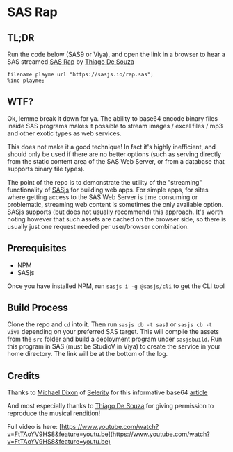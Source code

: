 # SAS Rap

## TL;DR
Run the code below (SAS9 or Viya), and open the link in a browser to hear a SAS streamed [SAS Rap](https://www.youtube.com/watch?v=FtTAoYV9HS8&feature=youtu.be) by [Thiago De Souza](https://www.linkedin.com/in/thiago-de-souza/) 

```
filename playme url "https://sasjs.io/rap.sas";
%inc playme;
```

## WTF?

Ok, lemme break it down for ya.  The ability to base64 encode binary files inside SAS programs makes it possible to stream images / excel files / mp3 and other exotic types as web services.

This does not make it a good technique!  In fact it's highly inefficient, and should only be used if there are no better options (such as serving directly from the static content area of the SAS Web Server, or from a database that supports binary file types).

The point of the repo is to demonstrate the utility of the "streaming" functionality of [SASjs](https://sasjs.io) for building web apps.  For simple apps, for sites where getting access to the SAS Web Server is time consuming or problematic, streaming web content is sometimes the only available option.  SASjs supports (but does not usually recommend) this approach.  It's worth noting however that such assets are cached on the browser side, so there is usually just one request needed per user/browser combination.

## Prerequisites

* NPM
* SASjs 

Once you have installed NPM, run `sasjs i -g @sasjs/cli` to get the CLI tool

## Build Process

Clone the repo and `cd` into it.  Then run `sasjs cb -t sas9` or `sasjs cb -t viya` depending on your preferred SAS target.  This will compile the assets from the `src` folder and build a deployment program under `sasjsbuild`.  Run this program in SAS (must be StudioV in Viya) to create the service in your home directory.  The link will be at the bottom of the log.

## Credits

Thanks to [Michael Dixon](https://www.linkedin.com/in/seleritymd/) of [Selerity](https://seleritysas.com/) for this informative base64 [article](https://support.selerity.com.au/hc/en-us/articles/223345708-Tip-SAS-and-Base64)

And most especially thanks to [Thiago De Souza](https://www.linkedin.com/in/thiago-de-souza/) for giving permission to reproduce the musical rendition!

Full video is here:  [https://www.youtube.com/watch?v=FtTAoYV9HS8&feature=youtu.be](https://www.youtube.com/watch?v=FtTAoYV9HS8&feature=youtu.be)
